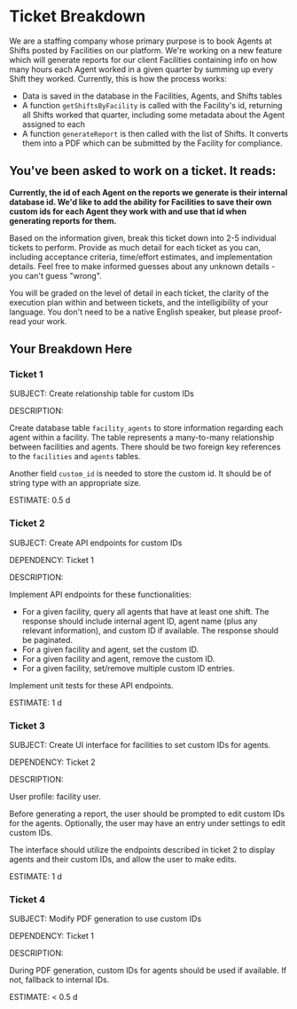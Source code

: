 # Ticket Breakdown
We are a staffing company whose primary purpose is to book Agents at Shifts posted by Facilities on our platform. We're working on a new feature which will generate reports for our client Facilities containing info on how many hours each Agent worked in a given quarter by summing up every Shift they worked. Currently, this is how the process works:

- Data is saved in the database in the Facilities, Agents, and Shifts tables
- A function `getShiftsByFacility` is called with the Facility's id, returning all Shifts worked that quarter, including some metadata about the Agent assigned to each
- A function `generateReport` is then called with the list of Shifts. It converts them into a PDF which can be submitted by the Facility for compliance.

## You've been asked to work on a ticket. It reads:

**Currently, the id of each Agent on the reports we generate is their internal database id. We'd like to add the ability for Facilities to save their own custom ids for each Agent they work with and use that id when generating reports for them.**


Based on the information given, break this ticket down into 2-5 individual tickets to perform. Provide as much detail for each ticket as you can, including acceptance criteria, time/effort estimates, and implementation details. Feel free to make informed guesses about any unknown details - you can't guess "wrong".


You will be graded on the level of detail in each ticket, the clarity of the execution plan within and between tickets, and the intelligibility of your language. You don't need to be a native English speaker, but please proof-read your work.

## Your Breakdown Here

### Ticket 1

SUBJECT: Create relationship table for custom IDs

DESCRIPTION:

Create database table `facility_agents` to store information regarding each agent within a facility. The table represents a many-to-many relationship between facilities and agents. There should be two foreign key references to the `facilities` and `agents` tables.

Another field `custom_id` is needed to store the custom id. It should be of string type with an appropriate size.

ESTIMATE: 0.5 d

### Ticket 2

SUBJECT: Create API endpoints for custom IDs

DEPENDENCY: Ticket 1

DESCRIPTION:

Implement API endpoints for these functionalities:

- For a given facility, query all agents that have at least one shift. The response should include internal agent ID, agent name (plus any relevant information), and custom ID if available. The response should be paginated.
- For a given facility and agent, set the custom ID.
- For a given facility and agent, remove the custom ID.
- For a given facility, set/remove multiple custom ID entries.

Implement unit tests for these API endpoints.

ESTIMATE: 1 d

### Ticket 3

SUBJECT: Create UI interface for facilities to set custom IDs for agents.

DEPENDENCY: Ticket 2

DESCRIPTION:

User profile: facility user.

Before generating a report, the user should be prompted to edit custom IDs for the agents. Optionally, the user may have an entry under settings to edit custom IDs.

The interface should utilize the endpoints described in ticket 2 to display agents and their custom IDs, and allow the user to make edits.

ESTIMATE: 1 d

### Ticket 4

SUBJECT: Modify PDF generation to use custom IDs

DEPENDENCY: Ticket 1

DESCRIPTION:

During PDF generation, custom IDs for agents should be used if available. If not, fallback to internal IDs.

ESTIMATE: < 0.5 d

